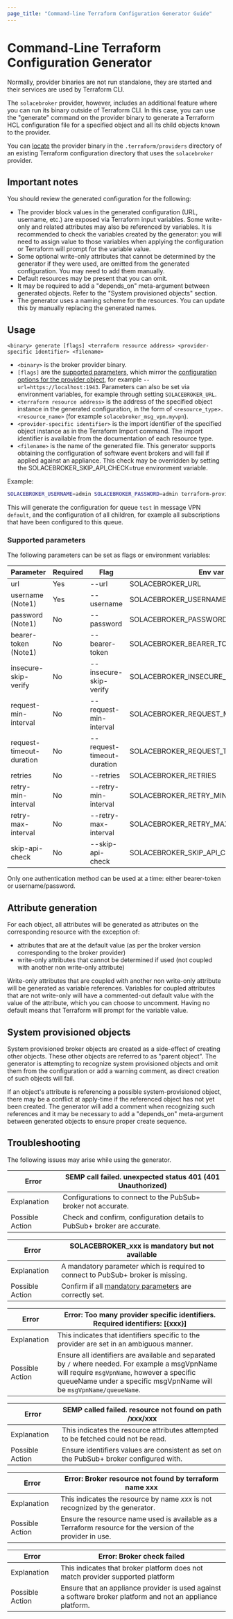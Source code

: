 ```yaml
---
page_title: "Command-line Terraform Configuration Generator Guide"
---
```


# Command-Line Terraform Configuration Generator

Normally, provider binaries are not run standalone, they are started and their services are used by Terraform CLI.

The `solacebroker` provider, however, includes an additional feature where you can run its binary outside of Terraform CLI. In this case, you can use the "generate" command on the provider binary to generate a Terraform HCL configuration file for a specified object and all its child objects known to the provider.

You can [locate](https://terra-farm.github.io/main/installation.html) the provider binary in the `.terraform/providers` directory of an existing Terraform configuration directory that uses the `solacebroker` provider.

## Important notes

You should review the generated configuration for the following:

* The provider block values in the generated configuration (URL, username, etc.) are exposed via Terraform input variables. Some write-only and related attributes may also be referenced by variables. It is recommended to check the variables created by the generator: you will need to assign value to those variables when applying the configuration or Terraform will prompt for the variable value.
* Some optional write-only attributes that cannot be determined by the generator if they were used, are omitted from the generated configuration. You may need to add them manually.
* Default resources may be present that you can omit.
* It may be required to add a "depends_on" meta-argument between generated objects. Refer to the "System provisioned objects" section.
* The generator uses a naming scheme for the resources. You can update this by manually replacing the generated names.

## Usage

`<binary> generate [flags] <terraform resource address> <provider-specific identifier> <filename>`

* `<binary>` is the broker provider binary.
* `[flags]` are the [supported parameters](https://registry.terraform.io/providers/SolaceProducts/solacebroker/latest/docs/guides/config-generator#supported-parameters), which mirror the [configuration options for the provider object](https://registry.terraform.io/providers/SolaceProducts/solacebroker/latest/docs#schema), for example `--url=https://localhost:1943`. Parameters can also be set via environment variables, for example through setting `SOLACEBROKER_URL`.
* `<terraform resource address>` is the address of the specified object instance in the generated configuration, in the form of `<resource_type>.<resource_name>` (for example `solacebroker_msg_vpn.myvpn`). 
* `<provider-specific identifier>` is the import identifier of the specified object instance as in the Terraform Import command. The import identifier is available from the documentation of each resource type.
* `<filename>` is the name of the generated file.
This generator supports obtaining the configuration of software event brokers and will fail if applied against an appliance. This check may be overridden by setting the SOLACEBROKER_SKIP_API_CHECK=true environment variable.

Example:
```bash
SOLACEBROKER_USERNAME=admin SOLACEBROKER_PASSWORD=admin terraform-provider-solacebroker generate --url=https://localhost:8080 solacebroker_msg_vpn_queue.q default/test my-message-vpn-queue.tf
```

This will generate the configuration for queue `test` in message VPN `default`, and the configuration of all children, for example all subscriptions that have been configured to this queue.

### Supported parameters

The following parameters can be set as flags or environment variables:

| Parameter                      | Required | Flag                  | Env var                      | Default |
|------------------------------- |-----------|-----------------------|------------------------------|---------|
| url | Yes | --url | SOLACEBROKER_URL | None |
| username (Note1)          | Yes       | --username  | SOLACEBROKER_USERNAME       | None    |
| password (Note1)         | No        | --password            | SOLACEBROKER_PASSWORD       | None    |
| bearer-token (Note1)     | No        | --bearer-token        | SOLACEBROKER_BEARER_TOKEN   | None    |
| insecure-skip-verify | No     | --insecure-skip-verify | SOLACEBROKER_INSECURE_SKIP_VERIFY | false |
| request-min-interval | No    | --request-min-interval | SOLACEBROKER_REQUEST_MIN_INTERVAL | 100ms |
| request-timeout-duration | No | --request-timeout-duration | SOLACEBROKER_REQUEST_TIMEOUT_DURATION | 1m |
| retries           | No        | --retries             | SOLACEBROKER_RETRIES        | 10    |
| retry-min-interval | No     | --retry-min-interval   | SOLACEBROKER_RETRY_MIN_INTERVAL | 3s |
| retry-max-interval | No     | --retry-max-interval   | SOLACEBROKER_RETRY_MAX_INTERVAL | 30s |
| skip-api-check    | No        | --skip-api-check      | SOLACEBROKER_SKIP_API_CHECK | false    |

Only one authentication method can be used at a time: either bearer-token or username/password.

## Attribute generation

For each object, all attributes will be generated as attributes on the corresponding resource with the exception of:
* attributes that are at the default value (as per the broker version corresponding to the broker provider)
* write-only attributes that cannot be determined if used (not coupled with another non write-only attribute)

Write-only attributes that are coupled with another non write-only attribute will be generated as variable references. Variables for coupled attributes that are not write-only will have a commented-out default value with the value of the attribute, which you can choose to uncomment. Having no default means that Terraform will prompt for the variable value.

## System provisioned objects

System provisioned broker objects are created as a side-effect of creating other objects. These other objects are referred to as "parent object". The generator is attempting to recognize system provisioned objects and omit them from the configuration or add a warning comment, as direct creation of such objects will fail.

If an object's attribute is referencing a possible system-provisioned object, there may be a conflict at apply-time if the referenced object has not yet been created. The generator will add a comment when recognizing such references and it may be necessary to add a "depends_on" meta-argument between generated objects to ensure proper create sequence.

## Troubleshooting

The following issues may arise while using the generator.

| Error           | SEMP call failed. unexpected status 401 (401 Unauthorized)                 |
|-----------------|----------------------------------------------------------------------------|
| Explanation     | Configurations to connect to the PubSub+ broker not accurate.              |
| Possible Action | Check and confirm, configuration details to PubSub+ broker are accurate.   |

| Error           | SOLACEBROKER_xxx is mandatory but not available                                    |
|-----------------|------------------------------------------------------------------------------------|
| Explanation     | A mandatory parameter which is required to connect to PubSub+ broker is missing.   |
| Possible Action | Confirm if all [mandatory parameters](#supported-options) are correctly set.       |

| Error           | Error: Too many provider specific identifiers. Required identifiers: [{xxx}] |
|-----------------|------------------------------------------------------------------------------|
| Explanation     | This indicates that identifiers specific to the provider are set in an ambiguous manner. |
| Possible Action | Ensure all identifiers are available and separated by `/` where needed. For example a msgVpnName will require `msgVpnName`, however a specific queueName under a specific msgVpnName will be `msgVpnName/queueName`. |

| Error           | SEMP called failed. resource not found on path /xxx/xxx                                  |
|-----------------|------------------------------------------------------------------------------------------|
| Explanation     | This indicates the resource attributes attempted to be fetched could not be read.          |
| Possible Action | Ensure identifiers values are consistent as set on the PubSub+ broker configured with.   |

| Error           | Error: Broker resource not found by terraform name xxx                                                     |
|-----------------|------------------------------------------------------------------------------------------------------------|
| Explanation     | This indicates the resource by name _xxx_ is not recognized by the generator.                              |
| Possible Action | Ensure the resource name used is available as a Terraform resource for the version of the provider in use. |

| Error           | Error: Broker check failed                                                                                  |
|-----------------|-------------------------------------------------------------------------------------------------------------|
| Explanation     | This indicates that broker platform does not match provider supported platform                              |
| Possible Action | Ensure that an appliance provider is used against a software broker platform and not an appliance platform. |
